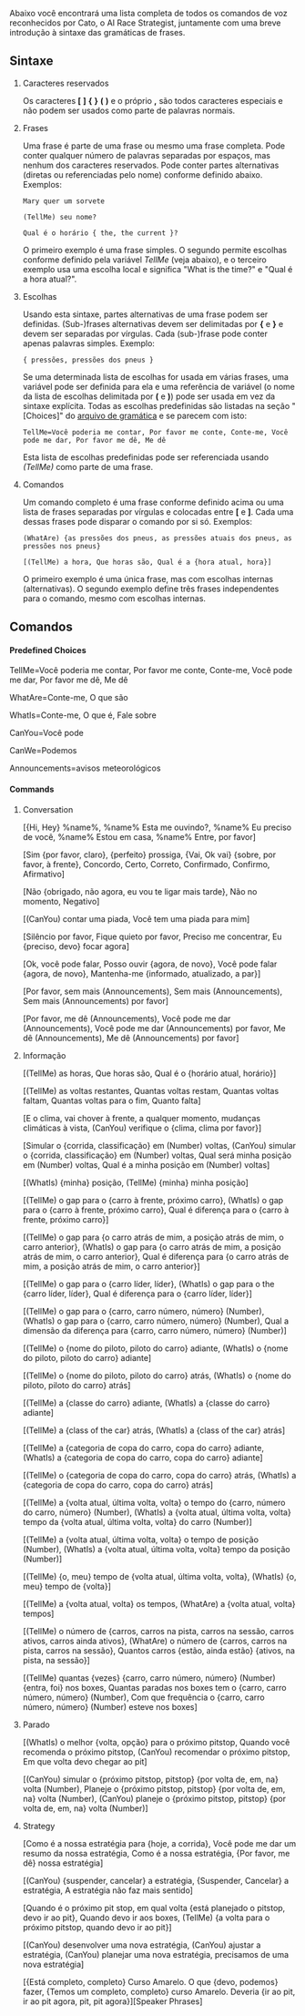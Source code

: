 Abaixo você encontrará uma lista completa de todos os comandos de voz reconhecidos por Cato, o AI Race Strategist, juntamente com uma breve introdução à sintaxe das gramáticas de frases.

## Sintaxe

1. Caracteres reservados

   Os caracteres **[** **]** **{** **}** **(** **)** e o próprio **,** são todos caracteres especiais e não podem ser usados ​​como parte de palavras normais.

2. Frases

   Uma frase é parte de uma frase ou mesmo uma frase completa. Pode conter qualquer número de palavras separadas por espaços, mas nenhum dos caracteres reservados. Pode conter partes alternativas (diretas ou referenciadas pelo nome) conforme definido abaixo. Exemplos:

       Mary quer um sorvete

       (TellMe) seu nome?

       Qual é o horário { the, the current }?

   O primeiro exemplo é uma frase simples. O segundo permite escolhas conforme definido pela variável *TellMe* (veja abaixo), e o terceiro exemplo usa uma escolha local e significa "What is the time?" e "Qual é a hora atual?".

3. Escolhas

   Usando esta sintaxe, partes alternativas de uma frase podem ser definidas. (Sub-)frases alternativas devem ser delimitadas por **{** e **}** e devem ser separadas por vírgulas. Cada (sub-)frase pode conter apenas palavras simples. Exemplo:

       { pressões, pressões dos pneus }

   Se uma determinada lista de escolhas for usada em várias frases, uma variável pode ser definida para ela e uma referência de variável (o nome da lista de escolhas delimitada por **(** e **)**) pode ser usada em vez da sintaxe explícita. Todas as escolhas predefinidas são listadas na seção "[Choices]" do [arquivo de gramática](https://github.com/SeriousOldMan/Simulator-Controller/blob/main/Sources/Assistants/Grammars/Choices.pt) e se parecem com isto:

       TellMe=Você poderia me contar, Por favor me conte, Conte-me, Você pode me dar, Por favor me dê, Me dê

   Esta lista de escolhas predefinidas pode ser referenciada usando *(TellMe)* como parte de uma frase.

4. Comandos

   Um comando completo é uma frase conforme definido acima ou uma lista de frases separadas por vírgulas e colocadas entre **[** e **]**. Cada uma dessas frases pode disparar o comando por si só. Exemplos:

       (WhatAre) {as pressões dos pneus, as pressões atuais dos pneus, as pressões nos pneus}

       [(TellMe) a hora, Que horas são, Qual é a {hora atual, hora}]

   O primeiro exemplo é uma única frase, mas com escolhas internas (alternativas). O segundo exemplo define três frases independentes para o comando, mesmo com escolhas internas.

## Comandos

#### Predefined Choices

TellMe=Você poderia me contar, Por favor me conte, Conte-me, Você pode me dar, Por favor me dê, Me dê

WhatAre=Conte-me, O que são

WhatIs=Conte-me, O que é, Fale sobre

CanYou=Você pode

CanWe=Podemos

Announcements=avisos meteorológicos

#### Commands

1. Conversation

   [{Hi, Hey} %name%, %name% Esta me ouvindo?, %name% Eu preciso de você, %name% Estou em casa, %name% Entre, por favor]

   [Sim {por favor, claro}, {perfeito} prossiga, {Vai, Ok vai} {sobre, por favor, à frente}, Concordo, Certo, Correto, Confirmado, Confirmo, Afirmativo]

   [Não {obrigado, não agora, eu vou te ligar mais tarde}, Não no momento, Negativo]

   [(CanYou) contar uma piada, Você tem uma piada para mim]

   [Silêncio por favor, Fique quieto por favor, Preciso me concentrar, Eu {preciso, devo} focar agora]

   [Ok, você pode falar, Posso ouvir {agora, de novo}, Você pode falar {agora, de novo}, Mantenha-me {informado, atualizado, a par}]

   [Por favor, sem mais (Announcements), Sem mais (Announcements), Sem mais (Announcements) por favor]

   [Por favor, me dê (Announcements), Você pode me dar (Announcements), Você pode me dar (Announcements) por favor, Me dê (Announcements), Me dê (Announcements) por favor]

2. Informação

   [(TellMe) as horas, Que horas são, Qual é o {horário atual, horário}]
   
   [(TellMe) as voltas restantes, Quantas voltas restam, Quantas voltas faltam, Quantas voltas para o fim, Quanto falta]

   [E o clima, vai chover à frente, a qualquer momento, mudanças climáticas à vista, (CanYou) verifique o {clima, clima por favor}]

   [Simular o {corrida, classificação} em (Number) voltas, (CanYou) simular o {corrida, classificação} em (Number) voltas, Qual será minha posição em (Number) voltas, Qual é a minha posição em (Number) voltas]

   [(WhatIs) {minha} posição, (TellMe) {minha} minha posição]

   [(TellMe) o gap para o {carro à frente, próximo carro}, (WhatIs) o gap para o {carro à frente, próximo carro}, Qual é diferença para o {carro à frente, próximo carro}]

   [(TellMe) o gap para {o carro atrás de mim, a posição atrás de mim, o carro anterior}, (WhatIs) o gap para {o carro atrás de mim, a posição atrás de mim, o carro anterior}, Qual é diferença para {o carro atrás de mim, a posição atrás de mim, o carro anterior}]

   [(TellMe) o gap para o {carro líder, líder}, (WhatIs) o gap para o the {carro líder, líder}, Qual é diferença para o {carro líder, líder}]

   [(TellMe) o gap para o {carro, carro número, número} (Number), (WhatIs) o gap para o {carro, carro número, número} (Number), Qual a dimensão da diferença para {carro, carro número, número} (Number)]

   [(TellMe) o {nome do piloto, piloto do carro} adiante, (WhatIs) o {nome do piloto, piloto do carro} adiante]

   [(TellMe) o {nome do piloto, piloto do carro} atrás, (WhatIs) o {nome do piloto, piloto do carro} atrás]

   [(TellMe) a {classe do carro} adiante, (WhatIs) a {classe do carro} adiante]

   [(TellMe) a {class of the car} atrás, (WhatIs) a {class of the car} atrás]

   [(TellMe) a {categoria de copa do carro, copa do carro} adiante, (WhatIs) a {categoria de copa do carro, copa do carro} adiante]

   [(TellMe) o {categoria de copa do carro, copa do carro} atrás, (WhatIs) a {categoria de copa do carro, copa do carro} atrás]

   [(TellMe) a {volta atual, última volta, volta} o tempo do {carro, número do carro, número} (Number), (WhatIs) a {volta atual, última volta, volta} tempo da {volta atual, última volta, volta} do carro (Number)]

   [(TellMe) a {volta atual, última volta, volta} o tempo de posição (Number), (WhatIs) a {volta atual, última volta, volta} tempo da posição (Number)]

   [(TellMe) {o, meu} tempo de {volta atual, última volta, volta}, (WhatIs) {o, meu} tempo de {volta}]

   [(TellMe) a {volta atual, volta} os tempos, (WhatAre) a {volta atual, volta} tempos]

   [(TellMe) o número de {carros, carros na pista, carros na sessão, carros ativos, carros ainda ativos}, (WhatAre) o número de {carros, carros na pista, carros na sessão}, Quantos carros {estão, ainda estão} {ativos, na pista, na sessão}]

   [(TellMe) quantas {vezes} {carro, carro número, número} (Number) {entra, foi} nos boxes, Quantas paradas nos boxes tem o {carro, carro número, número} (Number), Com que frequência o {carro, carro número, número} (Number) esteve nos boxes]

3. Parado

   [(WhatIs) o melhor {volta, opção} para o próximo pitstop, Quando você recomenda o próximo pitstop, (CanYou) recomendar o próximo pitstop, Em que volta devo chegar ao pit]

   [(CanYou) simular o {próximo pitstop, pitstop} {por volta de, em, na} volta (Number), Planeje o {próximo pitstop, pitstop} {por volta de, em, na} volta (Number), (CanYou) planeje o {próximo pitstop, pitstop} {por volta de, em, na} volta (Number)]

4. Strategy

   [Como é a nossa estratégia para {hoje, a corrida}, Você pode me dar um resumo da nossa estratégia, Como é a nossa estratégia, {Por favor, me dê} nossa estratégia]

   [(CanYou) {suspender, cancelar} a estratégia, {Suspender, Cancelar} a estratégia, A estratégia não faz mais sentido]

   [Quando é o próximo pit stop, em qual volta {está planejado o pitstop, devo ir ao pit}, Quando devo ir aos boxes, (TellMe) {a volta para o próximo pitstop, quando devo ir ao pit}]

   [(CanYou) desenvolver uma nova estratégia, (CanYou) ajustar a estratégia, (CanYou) planejar uma nova estratégia, precisamos de uma nova estratégia]

   [{Está completo, completo} Curso Amarelo. O que {devo, podemos} fazer, {Temos um completo, completo} curso Amarelo. Deveria {ir ao pit, ir ao pit agora, pit, pit agora}][Speaker Phrases]